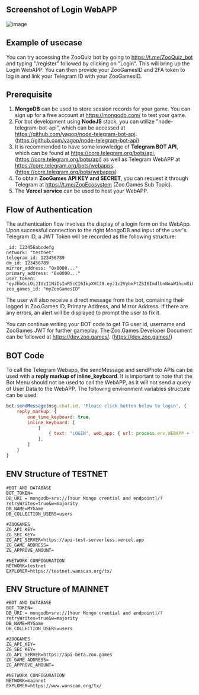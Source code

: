 ## Screenshot of Login WebAPP
![image](https://user-images.githubusercontent.com/128964/229464547-be7f2601-0aa3-4bce-bead-33ad2eda9481.png)

## Example of usecase
You can try accessing the ZooQuiz bot by going to https://t.me/ZooQuiz_bot and typing "/register" followed by clicking on "Login". This will bring up the Login WebAPP. You can then provide your ZooGamesID and 2FA token to log in and link your Telegram ID with your ZooGamesID.

## Prerequisite
1. **MongoDB** can be used to store session records for your game. You can sign up for a free account at https://mongodb.com/ to test your game.
2. For bot development using **NodeJS** stack, you can utilize "node-telegram-bot-api", which can be accessed at https://github.com/yagop/node-telegram-bot-api. (https://github.com/yagop/node-telegram-bot-api)
3. It is recommended to have some knowledge of **Telegram BOT API**, which can be found at https://core.telegram.org/bots/api, (https://core.telegram.org/bots/api) as well as Telegram WebAPP at https://core.telegram.org/bots/webapps. (https://core.telegram.org/bots/webapps)
4. To obtain **ZooGames API KEY and SECRET**, you can request it through Telegram at https://t.me/ZooEcosystem (Zoo.Games Sub Topic).
5. The **Vercel service** can be used to host your WebAPP.

## Flow of Authentication
The authentication flow involves the display of a login form on the WebApp. Upon successful connection to the right MongoDB and input of the user's Telegram ID, a JWT Token will be recorded as the following structure:

```
_id: 123456abcdefg
network: "testnet"
telegram_id: 123456789
dm_id: 123456789
mirror_address: "0x0000..."
primary_address: "0x0000..."
user_token: "eyJhbGciOiJIUzI1NiIsInR5cCI6IkpXVCJ9.eyJ1c2VybmFtZSI6ImdlbnNoaW1hcm8iL…"
zoo_games_id: "myZooGamesID"
```

The user will also receive a direct message from the bot, containing their logged in Zoo.Games ID, Primary Address, and Mirror Address. If there are any errors, an alert will be displayed to prompt the user to fix it.

You can continue writing your BOT code to get TG user id, username and ZooGames JWT for further gameplay. The Zoo.Games Developer Document can be followed at https://dev.zoo.games/. (https://dev.zoo.games/)


## BOT Code
To call the Telegram Webapp, the sendMessage and sendPhoto APIs can be used with a **reply markup of inline_keyboard**. It is important to note that the Bot Menu should not be used to call the WebAPP, as it will not send a query of User Data to the WebAPP.
The following environment variables structure can be used:

```javascript
bot.sendMessage(msg.chat.id, 'Please click button below to login', {
    reply_markup: {
        one_time_keyboard: true,
        inline_keyboard: [
            [
                { text: "LOGIN", web_app: { url: process.env.WEBAPP + "/login" } },
            ],
        ]
    }
}
```

## ENV Structure of TESTNET

```
#BOT AND DATABASE
BOT_TOKEN=
DB_URI = mongodb+srv://[Your Mongo crential and endpoint]/?retryWrites=true&w=majority
DB_NAME=MYGame
DB_COLLECTION_USERS=users

#ZOOGAMES
ZG_API_KEY=
ZG_SEC_KEY=
ZG_API_SERVER=https://api-test-serverless.vercel.app
ZG_GAME_ADDRESS=
ZG_APPROVE_AMOUNT=

#NETWORK CONFIGURATION
NETWORK=testnet
EXPLORER=https://testnet.wanscan.org/tx/
```

## ENV Structure of MAINNET

```
#BOT AND DATABASE
BOT_TOKEN=
DB_URI = mongodb+srv://[Your Mongo crential and endpoint]/?retryWrites=true&w=majority
DB_NAME=MYGame
DB_COLLECTION_USERS=users

#ZOOGAMES
ZG_API_KEY=
ZG_SEC_KEY=
ZG_API_SERVER=https://api-beta.zoo.games
ZG_GAME_ADDRESS=
ZG_APPROVE_AMOUNT=

#NETWORK CONFIGURATION
NETWORK=mainnet
EXPLORER=https://www.wanscan.org/tx/
```


